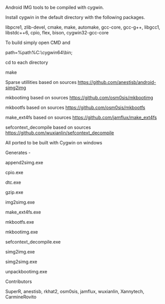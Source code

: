 Android IMG tools to be compiled with cygwin.


Install cygwin in the default directory with the following packages.

libpcre1, zlib-devel, cmake, make, automake, gcc-core, gcc-g++, libgcc1, libstdc++6, cpio, flex, bison, cygwin32-gcc-core


To build simply open CMD and

path=%path%C:\cygwin64\bin;

cd to each directory

make


Sparse utillities based on sources https://github.com/anestisb/android-simg2img

mkbootimg based on sources https://github.com/osm0sis/mkbootimg

mkbootfs based on sources https://github.com/osm0sis/mkbootfs

make_ext4fs based on sources https://github.com/jamflux/make_ext4fs

sefcontext_decompile based on sources https://github.com/wuxianlin/sefcontext_decompile


All ported to be built with Cygwin on windows


Generates - 

append2simg.exe

cpio.exe

dtc.exe

gzip.exe

img2simg.exe

make_ext4fs.exe

mkbootfs.exe

mkbootimg.exe

sefcontext_decompile.exe

simg2img.exe

simg2simg.exe

unpackbootimg.exe


Contributors

SuperR, anestisb, rkhat2, osm0sis, jamflux, wuxianlin, Xannytech, CarmineRovito